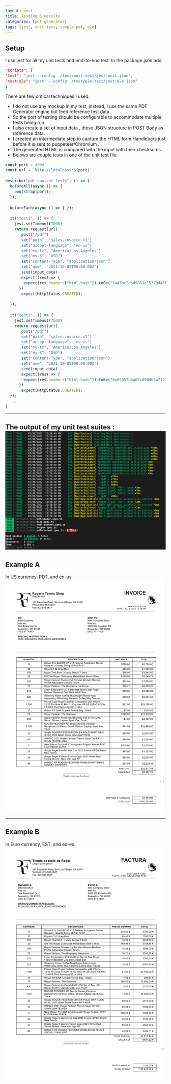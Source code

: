 ```yaml
---
layout: post
title: Testing & Results
categories: [pdf-generator]
tags: [jest, unit-test, sample-pdf, e2e]
---
```

## Setup
I use jest for all my unit tests and end-to-end test.
In the package.json add
```json
"scripts": {
"test": "jest --config ./test/unit-test/jest-unit.json",
"test:e2e": "jest  --config ./test/e2e-test/jest-e2e.json"
}
```
There are few critical techniques I used:
- I do not use any mockup in my test, instead, I use the same PDF Generator engine but feed reference test data.
- So the port of testing should be configurable to accommodate multiple tests being run.
- I also create a set of input data , those JSON structure in POST Body as reference data. 
- I created an intermediate step to capture the HTML form Handlebars just before it is sent to puppeteer/Chromium .
- The generated HTML is compared with the input with their checksums.
- Belows are couple tests in one of the unit test file:
```ts
const port = 3004
const url = `http://localhost:${port}`;

describe("pdf content tests", () => {
  beforeAll(async () => {
    bootstrap(port);
  });

  beforeEach(async () => { });

  it("test1", () => {
    jest.setTimeout(7000)
    return request(url)
      .post("/pdf")
      .set("path", "sales.invoice.v1")
      .set("accept-language", "en-us")
      .set("my-tz", "America/Los_Angeles")
      .set("my-$", "USD")
      .set("Content-Type", "application/json")
      .set("now", "2021-10-05T00:00:00Z")
      .send(input_data)
      .expect((res) => {
        expect(res.headers["html-hash"]).toBe("2a43bc2c6d9861e15373d45b22036bfe49230932")
      })
      .expect(HttpStatus.CREATED);

  });

  it("test2", () => {
    jest.setTimeout(7000)
    return request(url)
      .post("/pdf")
      .set("path", "sales.invoice.v1")
      .set("accept-language", "es-es")
      .set("my-tz", "America/Los_Angeles")
      .set("my-$", "USD")
      .set("Content-Type", "application/json")
      .set("now", "2021-10-05T00:00:00Z")
      .send(input_data)
      .expect((res) => {
        expect(res.headers["html-hash"]).toBe("0e05057b6a07c098db5a7f27fe4170436a010f76")
      })
      .expect(HttpStatus.CREATED);
  });
  ...
}
```
---
The output of my unit test suites :
![image](/assets/images/unit.png)
---
## Example A
In US currency, PDT, and en-us
![image](/assets/images/roger-en.png)

---
## Example B
In Euro currency, EST, and es-es
![image](/assets/images/roger-es.png)
